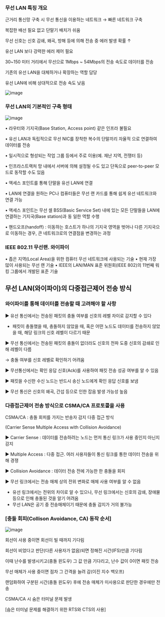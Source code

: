 ### 무선 LAN 특징  개요
근거리 통신망 구축 시
무선 통신을 이용하는
네트워크
→ 빠른 네트워크 구축

복잡한 배선 필요 없고
단말기 배치가 쉬움

무선 신호는 신호 감쇄,
왜곡, 방해 등에 의해
전송 중 에러 발생 확률 ↑

유선 LAN 보다 강력한
에러 제어 필요

30~150 미터 거리에서
무선으로 1Mbps ~
54Mbps의 전송 속도로
데이터를 전송

기존의 유선 LAN을
대체하거나 확장하는
역할 담당

유선 LAN에 비해
상대적으로 전송 속도
낮음

![image](https://github.com/jyzayu/TIL/assets/55649979/12ba308a-da7e-4033-a759-58dee1a0f4d0)

### 무선 LAN의 기본적인 구축 형태
![image](https://github.com/jyzayu/TIL/assets/55649979/632eeb36-b40b-45d8-8023-2ba92e168f30)

• 라우터와 기지국(Base Station, Access point) 같은 인프라 불필요

• 유선 LAN과 독립적으로 무선 NIC를 장착한 복수의 단말끼리 자율적
으로 연결하여 데이터를 전송

• 일시적으로 형성되는 작업 그룹 등에서 주로 이용(예. 재난 지역, 전쟁터 등)

• 인프라스트랙처 망 내에서 서버에 의해 설정될 수도 있고 단독으로
peer-to-peer 모드로 동작할 수도 있음

• 액세스 포인트를 통해 단말을 유선 LAN에 연결

• LAN에 연결을 원하는 PC나 컴퓨터들은 무선 랜 카드를 통해
쉽게 유선 네트워크와 연결 가능

• 액세스 포인트는 무선 셀 BSS(Basic Service Set) 내에 있는
모든 단말들을 LAN에 연결하는 기지국(Base station)과 동
일한 역할 수행

• 핸드오프(handoff)
: 이동하는 호스트가 하나의 기지국 영역을 벗어나 다른 기지국으로
이동하는 경우, 큰 네트워크로의 연결점을 변경하는 과정

### IEEE 802.11 무선랜. 와이파이
• 좁은 지역(Local Area)을 위한 컴퓨터 무선 네트워크에
사용되는 기술
• 현재 가장 많이 사용되는 무선 랜 기술
• IEEE의 LAN/MAN 표준 위원회(IEEE 802)의 11번째
워킹 그룹에서 개발된 표준 기술
## 무선 LAN(와이파이)의 다중접근제어 전송 방식
### 와이파이를 통해 데이터를 전송할 때 고려해야 할 사항
▶ 유선 통신에서는 전송된 패킷의 충돌 여부를 신호의 레벨 차이로 감지할 수 있다
- 패킷이 충돌했을 때, 충돌하지 않았을 때, 혹은 어떤 노드도 데이터를 전송하지 않았을 때, 해당 링크의 신호 레벨이 다르기 때문

▶ 무선 통신에서는 전송된 패킷의 충돌이 없더라도 신호의 전파 도중 신호의 감쇄로 인해 레벨이 다름

→ 충돌 여부를 신호 레벨로 확인하기 어려움

▶ 무선통신에서는 확인 응답 신호(Ack)를 사용하여 패킷 전송 성공 여부를 알 수 있음

▶ 패킷을 수신한 수신 노드는 반드시 송신 노드에게 확인 응답 신호를 보냄

▶ 무선 통신은 신호의 왜곡, 간섭 등으로 인한 잡음 발생 가능성 높음


### 다중접근제어 전송 방식으로 CSMA/CA 프로토콜을 사용

CSMA/CA : 충돌 회피를 가지는 반송자 감지 다중 접근 방식

(Carrier Sense Multiple Access with Collision Avoidance)

▶ Carrier Sense : 데이터를 전송하려는 노드는 먼저 통신 링크가 사용 중인지 아닌지 감지

▶ Multiple Access : 다중 접근. 여러 사용자들이 통신 링크를 통한 데이터 전송을 위해 경쟁

▶ Collision Avoidance : 데이터 전송 전에 가능한 한 충돌을 회피

▶ 무선 링크에서는 전송 매체 상의 전위 변화로 매체 사용 여부를 알 수 없음
- 유선 링크에서는 전위의 차이로 알 수 있으나, 무선 링크에서는 신호의 감쇄, 장애물 등으로 인해 충돌된 것을 알기 어려움
- 무선 LAN은 공기 중 전송매체이기 때문에 충돌 감지가 거의 불가능

### [충돌 회피(Collison Avoidance, CA) 동작 순서]
![image](https://github.com/jyzayu/TIL/assets/55649979/e88f6463-21d0-4e5d-9350-694a5c0d5ff6)

회선이 사용 중이면 회선이 빌 때까지 기다림

회선이 비었다고 판단(다른 사용자가 없음)되면 정해진 시간(IFS)만큼 기다림

이때 난수를 발생시키고(충돌 윈도우) 그 값 만큼 기다리고, 난수 값이 0이면 패킷 전송

무선 매체가 사용 중이면 점차 그 간격을 늘려 감(이진 지수 백오프)

랜덤화하여 구분된 시간(충돌 윈도우) 후에 전송 매체가 미사용으로 판단한 경우에만 전송

CSMA/CA 시 숨은 터미널 문제 발생 

[숨은 터미널 문제를 해결하기 위한 RTS와 CTS의 사용]
